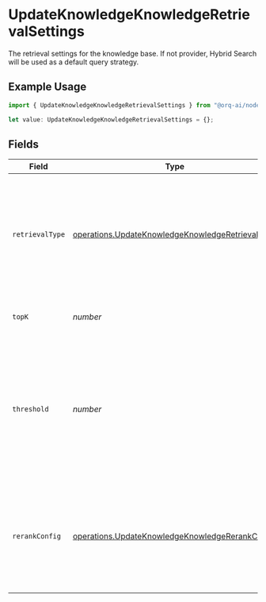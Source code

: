# UpdateKnowledgeKnowledgeRetrievalSettings

The retrieval settings for the knowledge base. If not provider, Hybrid Search will be used as a default query strategy.

## Example Usage

```typescript
import { UpdateKnowledgeKnowledgeRetrievalSettings } from "@orq-ai/node/models/operations";

let value: UpdateKnowledgeKnowledgeRetrievalSettings = {};
```

## Fields

| Field                                                                                                                                    | Type                                                                                                                                     | Required                                                                                                                                 | Description                                                                                                                              |
| ---------------------------------------------------------------------------------------------------------------------------------------- | ---------------------------------------------------------------------------------------------------------------------------------------- | ---------------------------------------------------------------------------------------------------------------------------------------- | ---------------------------------------------------------------------------------------------------------------------------------------- |
| `retrievalType`                                                                                                                          | [operations.UpdateKnowledgeKnowledgeRetrievalType](../../models/operations/updateknowledgeknowledgeretrievaltype.md)                     | :heavy_minus_sign:                                                                                                                       | The retrieval type to use for the knowledge base. If not provided, Hybrid Search will be used as a default query strategy.               |
| `topK`                                                                                                                                   | *number*                                                                                                                                 | :heavy_minus_sign:                                                                                                                       | The number of results to return from the search.                                                                                         |
| `threshold`                                                                                                                              | *number*                                                                                                                                 | :heavy_minus_sign:                                                                                                                       | The threshold value used to filter the search results, only documents with a relevance score greater than the threshold will be returned |
| `rerankConfig`                                                                                                                           | [operations.UpdateKnowledgeKnowledgeRerankConfig](../../models/operations/updateknowledgeknowledgererankconfig.md)                       | :heavy_minus_sign:                                                                                                                       | The rerank configuration for the knowledge base. In case the model is provided it will be used to enhance the search precision.          |